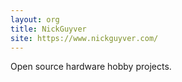 ```yaml
---
layout: org
title: NickGuyver
site: https://www.nickguyver.com/
---
```

Open source hardware hobby projects.
